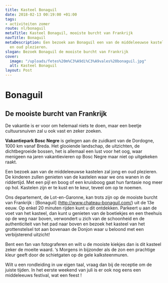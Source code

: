 ```yaml
---
title: Kasteel Bonaguil
date: 2018-02-13 00:19:00 +01:00
tags:
- activiteiten zomer
route: nl/bonaguil
metaTitle: Kasteel Bonaguil, mooiste burcht van Frankrijk
navTitle: Bonaguil
metaDescription: Een bezoek aan Bonaguil een van de middeleeuwse kastelen zal jong
  en oud plezieren.
slogan: Bezoek Bonaguil de mooiste burcht van Frankrijk
cover:
  image: "/uploads/fetes%20m%C3%A9di%C3%A9vales%20bonaguil.jpg"
  alt: Kasteel Bonaguil
layout: Post
---
```


# Bonaguil

## De mooiste burcht van Frankrijk

De vakantie is er voor om helemaal niets te doen, maar een beetje cultuursnuiven zal u ook vast en zeker zoeken.

**Vakantiepark Bosc Negre** is gelegen aan de zuidkant van de Dordogne, 1000 km vanaf Breda. Het glooiende landschap, de uitzichten, de dichtbegroeide bossen, het is allemaal een lust voor het oog, waar menigeen na jaren vakantievieren op Bosc Negre maar niet op uitgekeken raakt.

Een bezoek aan van de middeleeuwse kastelen zal jong en oud plezieren. De kinderen zullen genieten van de kastelen waar we ons wanen in de riddertijd. Met een pijl en boog of een kruisboog gaat hun fantasie nog meer op hol.
Kastelen zijn er te kust en te keur, teveel om op te noemen.

Ons departement, de Lot-en-Garonne, kan trots zijn op de mooiste burcht van Frankrijk : [Bonaguil] (http://www.chateau-bonaguil.com/)  uit de 13e eeuw. Op enkel 20 minuten rijden kunt u dit ontdekken.
Parkeert u aan de voet van het kasteel, dan kunt u genieten van de boetiekjes en een theehuis op de weg naar boven, verwondert u zich van de schoonheid en de authenticiteit van het pad naar boven en bezoek het kasteel van het grottenstelsel tot aan bovenaan de Donjon waar u beloond met een verbijsterend uitzicht!

Bent een fan van fotograferen en wilt u de mooiste kiekjes dan is dit kasteel zeker de moeite waard. ‘s Morgens in bijzonder als de zon een prachtige kleur geeft door de schietgaten op de gele kalksteenmuren.

Wilt u een rondleiding in uw eigen taal, vraag dan bij de receptie om de juiste tijden.
In het eerste weekend van juli is er ook nog eens een middeleeuws festival, wat een feest ! 
